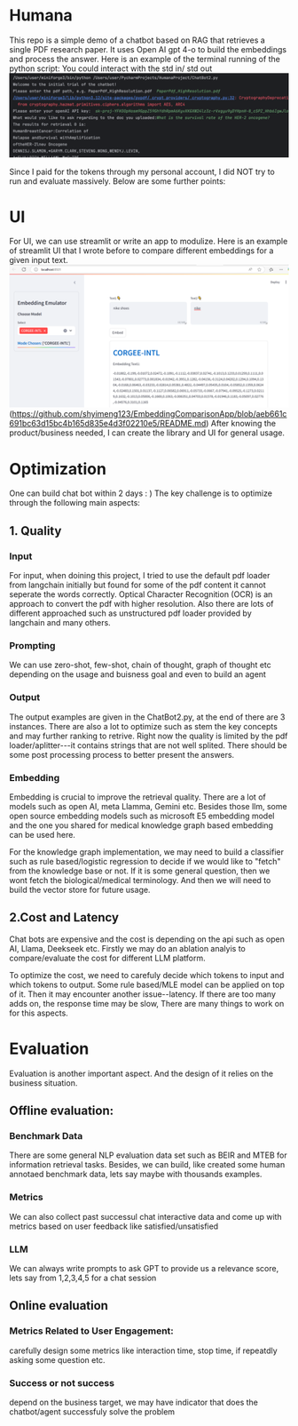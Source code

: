 # Humana

This repo is a simple demo of a chatbot based on RAG that retrieves a single PDF research paper.
It uses Open AI gpt 4-o to build the embeddings and process the answer.
Here is an example of the terminal running of the python script:
You could interact with the std in/ std out
![Screenshot](https://github.com/shyimeng123/Humana/blob/3fcdf7b2d2d497f19bb232252221d123e496634e/TerminalRun.png)

Since I paid for the tokens through my personal account, I did NOT try to run and evaluate massively. Below are some further points:

# UI
For UI, we can use streamlit or write an app to modulize. Here is an example of streamlit UI that I wrote before to compare different embeddings for a given input text. ![screenshot](https://github.com/shyimeng123/Humana/blob/4a99fb155d584c36175e6cdd09cc1de6eedcc4cd/SampleApp.png)
(https://github.com/shyimeng123/EmbeddingComparisonApp/blob/aeb661c691bc63d15bc4b165d835e4d3f02210e5/README.md) After knowing the product/business needed, I can create the library and UI for general usage.

# Optimization
One can build chat bot within 2 days : ) The key challenge is to optimize through the following main aspects:

## 1. Quality
### Input
For input, when doining this project, I tried to use the default pdf loader from langchain initially but found for some of the pdf content it cannot seperate the words correctly. Optical Character Recognition (OCR) is an approach to convert the pdf with higher resolution. Also there are lots of different approached such as unstructured pdf loader provided by langchain and many others. 

### Prompting
We can use zero-shot, few-shot, chain of thought, graph of thought etc depending on the usage and buisness goal and even to build an agent

### Output
The output examples are given in the ChatBot2.py, at the end of there are 3 instances. There are also a lot to optimize such as stem the key concepts and may further ranking to retrive. Right now the quality is limited by the pdf loader/aplitter---it contains strings that are not well splited. There should be some post processing process to better present the answers.

### Embedding
Embedding is crucial to improve the retrieval quality. There are a lot of models such as open AI, meta Llamma, Gemini etc. Besides those llm, some open source embedding models such as microsoft E5 embedding model and the one you shared for medical knowledge graph based embedding can be used here.

For the knowledge graph implementation, we may need to build a classifier such as rule based/logistic regression to decide if we would like to "fetch" from the knowledge base or not. If it is some general question, then we wont fetch the biological/medical terminology. And then we will need to build the vector store for future usage.
  
## 2.Cost and Latency

Chat bots are expensive and the cost is depending on the api such as open AI, Llama, Deekseek etc. Firstly we may do an ablation analyis to compare/evaluate the cost for different LLM platform.

To optimize the cost, we need to carefuly decide which tokens to input and which tokens to output. Some rule based/MLE model can be applied on top of it.
Then it may encounter another issue--latency. If there are too many adds on, the response time may be slow, There are many things to work on for this aspects.

# Evaluation
Evaluation is another important aspect. And the design of it relies on the business situation.

## Offline evaluation:
### Benchmark Data
There are some general NLP evaluation data set such as BEIR and MTEB for information retrieval tasks. Besides, we can build, like created some human annotaed benchmark data, lets say maybe with thousands examples.

### Metrics
We can also collect past successul chat interactive data and come up with metrics based on user feedback like satisfied/unsatisfied

### LLM
We can always write prompts to ask GPT to provide us a relevance score, lets say from 1,2,3,4,5 for a chat session

## Online evaluation
### Metrics Related to User Engagement:
carefully design some metrics like interaction time, stop time, if repeatdly asking some question etc.

### Success or not success
depend on the business target, we may have indicator that does the chatbot/agent successfuly solve the problem




